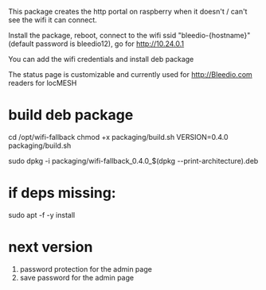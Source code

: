 This package creates the http portal on raspberry when it doesn't / can't see the wifi it can connect.

Install the package, reboot, connect to the wifi ssid "bleedio-{hostname}" (default password is bleedio12), go for http://10.24.0.1

You can add the wifi credentials and install deb package

The status page is customizable and currently used for http://Bleedio.com readers for locMESH

# build deb package

cd /opt/wifi-fallback
chmod +x packaging/build.sh
VERSION=0.4.0 packaging/build.sh

sudo dpkg -i packaging/wifi-fallback_0.4.0_$(dpkg --print-architecture).deb

# if deps missing:
sudo apt -f -y install

# next version
1. password protection for the admin page
2. save password for the admin page
